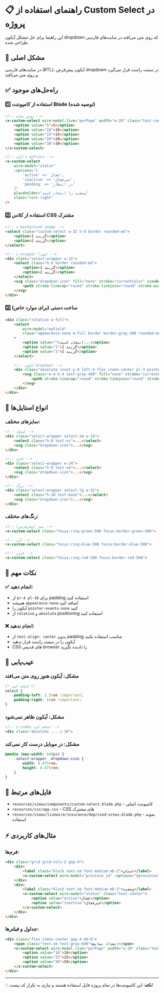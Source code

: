 # 📋 راهنمای استفاده از Custom Select در پروژه

این راهنما برای حل مشکل آیکون dropdown که روی متن می‌افتد در سایت‌های فارسی طراحی شده.

## 🎯 مشکل اصلی
در سایت‌های فارسی (RTL)، آیکون پیش‌فرض dropdown در سمت راست قرار می‌گیرد و روی متن می‌افتد.

## ✅ راه‌حل‌های موجود

### 1️⃣ استفاده از کامپوننت Blade (توصیه شده)

```html
<!-- روش ساده -->
<x-custom-select wire:model.live="perPage" width="w-20" class="text-center">
    <option value="5">5</option>
    <option value="10">10</option>
    <option value="15">15</option>
    <option value="20">20</option>
    <option value="30">30</option>
</x-custom-select>

<!-- با آرایه options -->
<x-custom-select 
    wire:model="status" 
    :options="[
        'active' => 'فعال',
        'inactive' => 'غیرفعال',
        'pending' => 'در انتظار'
    ]"
    placeholder="وضعیت را انتخاب کنید"
    class="text-right"
/>
```

### 2️⃣ استفاده از کلاس CSS مشترک

```html
<!-- با background image -->
<select class="custom-select w-32 h-9 border rounded-md">
    <option>گزینه 1</option>
    <option>گزینه 2</option>
</select>

<!-- با wrapper (بهتر) -->
<div class="select-wrapper w-32">
    <select class="h-9 border rounded-md">
        <option>گزینه 1</option>
        <option>گزینه 2</option>
    </select>
    <svg class="dropdown-icon" fill="none" stroke="currentColor" viewBox="0 0 24 24">
        <path stroke-linecap="round" stroke-linejoin="round" stroke-width="2" d="M19 9l-7 7-7-7"></path>
    </svg>
</div>
```

### 3️⃣ ساخت دستی (برای موارد خاص)

```html
<div class="relative w-full">
    <select 
        wire:model="myField"
        class="appearance-none w-full border border-gray-300 rounded-md pr-4 pl-10 py-2 text-sm focus:outline-none focus:ring-2 focus:ring-green-500"
    >
        <option value="">انتخاب کنید...</option>
        <option value="1">گزینه 1</option>
        <option value="2">گزینه 2</option>
    </select>
    
    <!-- آیکون dropdown -->
    <div class="absolute inset-y-0 left-0 flex items-center pl-3 pointer-events-none">
        <svg class="w-4 h-4 text-gray-400" fill="none" stroke="currentColor" viewBox="0 0 24 24">
            <path stroke-linecap="round" stroke-linejoin="round" stroke-width="2" d="M19 9l-7 7-7-7"></path>
        </svg>
    </div>
</div>
```

## 🎨 انواع استایل‌ها

### سایزهای مختلف:
```html
<!-- کوچک -->
<div class="select-wrapper select-sm w-16">
    <select class="h-8 text-xs">...</select>
    <svg class="dropdown-icon">...</svg>
</div>

<!-- عادی -->
<div class="select-wrapper w-24">
    <select class="h-9 text-sm">...</select>
    <svg class="dropdown-icon">...</svg>
</div>

<!-- بزرگ -->
<div class="select-wrapper select-lg w-32">
    <select class="h-10 text-base">...</select>
    <svg class="dropdown-icon">...</svg>
</div>
```

### رنگ‌های مختلف:
```html
<!-- سبز (پیش‌فرض) -->
<x-custom-select class="focus:ring-green-500 focus:border-green-500">

<!-- آبی -->
<x-custom-select class="focus:ring-blue-500 focus:border-blue-500">

<!-- قرمز -->
<x-custom-select class="focus:ring-red-500 focus:border-red-500">
```

## 📱 نکات مهم

### ✅ انجام دهید:
- از `pr-4 pl-10` برای padding استفاده کنید
- همیشه `appearance-none` اضافه کنید
- آیکون را `pointer-events-none` کنید
- از `relative` و `absolute` positioning استفاده کنید

### ❌ انجام ندهید:
- از `text-align: center` بدون padding مناسب استفاده نکنید
- آیکون را در سمت راست قرار ندهید
- CSS های قدیمی browser را نادیده نگیرید

## 🔧 عیب‌یابی

### مشکل: آیکون هنوز روی متن می‌افتد
```css
/* اضافه کنید */
select {
    padding-left: 2.5rem !important;
    padding-right: 1rem !important;
}
```

### مشکل: آیکون ظاهر نمی‌شود
```html
<!-- z-index اضافه کنید -->
<div class="absolute ... z-10">
```

### مشکل: در موبایل درست کار نمی‌کند
```css
@media (max-width: 640px) {
    .select-wrapper .dropdown-icon {
        width: 0.875rem;
        height: 0.875rem;
    }
}
```

## 📁 فایل‌های مرتبط

- `resources/views/components/custom-select.blade.php` - کامپوننت اصلی
- `resources/css/app.css` - CSS های مشترک
- `resources/views/livewire/insurance/deprived-areas.blade.php` - نمونه استفاده

## ⚡ مثال‌های کاربردی

### فرم‌ها:
```html
<div class="grid grid-cols-2 gap-4">
    <div>
        <label class="block text-sm font-medium mb-2">استان</label>
        <x-custom-select wire:model="province_id" :options="$provinces" />
    </div>
    <div>
        <label class="block text-sm font-medium mb-2">وضعیت</label>
        <x-custom-select wire:model="status" class="text-center">
            <option value="active">فعال</option>
            <option value="inactive">غیرفعال</option>
        </x-custom-select>
    </div>
</div>
```

### جداول و فیلترها:
```html
<div class="flex items-center gap-4 mb-6">
    <span class="text-sm text-gray-600">تعداد نمایش:</span>
    <x-custom-select wire:model.live="perPage" width="w-20" class="text-center">
        <option value="10">10</option>
        <option value="25">25</option>
        <option value="50">50</option>
    </x-custom-select>
</div>
```

---

💡 **نکته**: این کامپوننت‌ها در تمام پروژه قابل استفاده هستند و نیازی به تکرار کد نیست! 